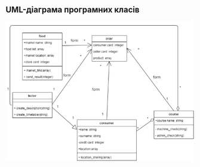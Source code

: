 ## UML-діаграма програмних класів
![](https://github.com/oleksandrblazhko/ai201-stepanenko/blob/laboratory-work-6/2-SoftwareDesign/2.5-UMLProgramClasses/UMLProgramClasses.drawio%20(2).png)
